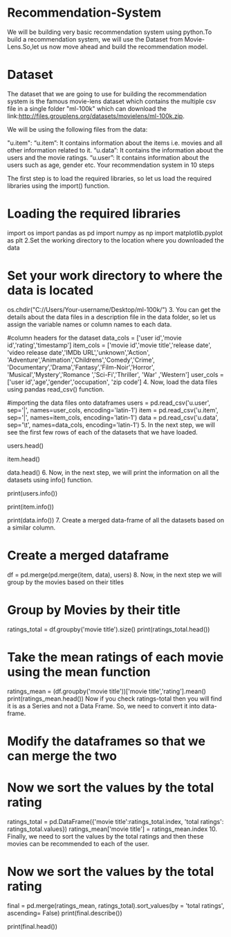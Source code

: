 # Recommendation-System
We will be building very basic recommendation system using python.To build a recommendation system,
we will use the Dataset from Movie-Lens.So,let us now move ahead and build the recommendation model.

# Dataset
The dataset that we are going to use for building the recommendation system is the
famous movie-lens dataset which contains the multiple csv file in a single folder
"ml-100k" which can download the link:http://files.grouplens.org/datasets/movielens/ml-100k.zip.

We will be using the following files from the data:

"u.item": “u.item”: It contains information about the items i.e. movies and all other information related to it.
“u.data”: It contains the information about the users and the movie ratings.
“u.user”: It contains information about the users such as age, gender etc.
Your recommendation system in 10 steps

The first step is to load the required libraries, so let us load the required libraries using the import() function.

 
# Loading the required libraries
import os
import pandas as pd
import numpy as np
import matplotlib.pyplot as plt
2.Set the working directory to the location where you downloaded the data

# Set your work directory to where the data is located
os.chdir("C://Users/Your-username/Desktop/ml-100k/")
3. You can get the details about the data files in a description file in the data folder, so let us assign the variable names or column names to each data.

#column headers for the dataset
data_cols = ['user id','movie id','rating','timestamp']
item_cols = ['movie id','movie title','release date',
'video release date','IMDb URL','unknown','Action',
'Adventure','Animation','Childrens','Comedy','Crime',
'Documentary','Drama','Fantasy','Film-Noir','Horror',
'Musical','Mystery','Romance ','Sci-Fi','Thriller',
'War' ,'Western']
user_cols = ['user id','age','gender','occupation',
'zip code']
4. Now, load the data files using pandas read_csv() function.

#importing the data files onto dataframes
users = pd.read_csv('u.user', sep='|',
names=user_cols, encoding='latin-1')
item = pd.read_csv('u.item', sep='|',
names=item_cols, encoding='latin-1')
data = pd.read_csv('u.data', sep='\t',
names=data_cols, encoding='latin-1')
5.  In the next step, we will see the first few rows of each of the datasets that we have loaded.

users.head()


item.head()


data.head()
6. Now, in the next step, we will print the information on all the datasets using info() function.

print(users.info())


print(item.info())


print(data.info())
7. Create a merged data-frame of all the datasets based on a similar column.

# Create a merged dataframe
df = pd.merge(pd.merge(item, data), users)
8. Now, in the next step we will group by the movies based on their titles

# Group by Movies by their title
ratings_total = df.groupby('movie title').size()
print(ratings_total.head())


# Take the mean ratings of each movie using the mean function
ratings_mean = (df.groupby('movie title'))['movie title','rating'].mean()
print(ratings_mean.head())
 Now if you check ratings-total then you will find it is as a Series and not a Data Frame. So, we need to convert it into data-frame.

# Modify the dataframes so that we can merge the two
# Now we sort the values by the total rating
ratings_total = pd.DataFrame({'movie title':ratings_total.index,
'total ratings': ratings_total.values})
ratings_mean['movie title'] = ratings_mean.index
10. Finally, we need to sort the values by the total ratings and then these movies can be recommended to each of the user.

# Now we sort the values by the total rating
final = pd.merge(ratings_mean, ratings_total).sort_values(by = 'total ratings',
ascending= False)
print(final.describe())


print(final.head())

